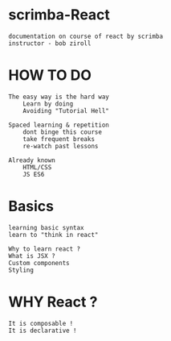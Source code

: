 # scrimba-React

    documentation on course of react by scrimba
    instructor - bob ziroll

# HOW TO DO

    The easy way is the hard way
        Learn by doing
        Avoiding "Tutorial Hell"

    Spaced learning & repetition
        dont binge this course
        take frequent breaks
        re-watch past lessons

    Already known
        HTML/CSS
        JS ES6

# Basics

    learning basic syntax
    learn to "think in react"

    Why to learn react ?
    What is JSX ?
    Custom components
    Styling

# WHY React ?

    It is composable !
    It is declarative !
